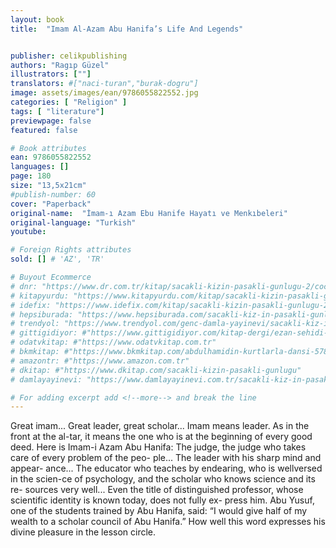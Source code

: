 ```yaml
---
layout: book
title:  "Imam Al-Azam Abu Hanifa’s Life And Legends"


publisher: celikpublishing
authors: "Ragıp Güzel"
illustrators: [""]
translators: #["naci-turan","burak-dogru"]
image: assets/images/ean/9786055822552.jpg
categories: [ "Religion" ]
tags: [ "literature"]
previewpage: false
featured: false

# Book attributes
ean: 9786055822552
languages: []
page: 180
size: "13,5x21cm"
#publish-number: 60
cover: "Paperback"
original-name:  "İmam-ı Azam Ebu Hanife Hayatı ve Menkıbeleri"
original-language: "Turkish"
youtube:

# Foreign Rights attributes
sold: [] # 'AZ', 'TR'

# Buyout Ecommerce
# dnr: "https://www.dr.com.tr/kitap/sacakli-kizin-pasakli-gunlugu-2/cocuk-ve-genclik/genclik-10-yas/roman-oyku/urunno=0001893059001"
# kitapyurdu: "https://www.kitapyurdu.com/kitap/sacakli-kizin-pasakli-gunlugu-2-/560122.html&filter_name=Sa%C3%A7akl%C4%B1+K%C4%B1z%27%C4%B1n+Pasakl%C4%B1+G%C3%BCnl%C3%BC%C4%9F%C3%BC+2"
# idefix: "https://www.idefix.com/kitap/sacakli-kizin-pasakli-gunlugu-2/cocuk-ve-genclik/genclik-10-yas/roman-oyku/urunno=0001893059001"
# hepsiburada: "https://www.hepsiburada.com/sacakli-kiz-in-pasakli-gunlugu-2-damla-yayinevi-p-HBV000012ER86"
# trendyol: "https://www.trendyol.com/genc-damla-yayinevi/sacakli-kiz-in-pasakli-gunlugu-2-p-54825777"
# gittigidiyor: #"https://www.gittigidiyor.com/kitap-dergi/ezan-sehidi-adnan-menderes_pdp_732728793"
# odatvkitap: #"https://www.odatvkitap.com.tr"
# bkmkitap: #"https://www.bkmkitap.com/abdulhamidin-kurtlarla-dansi-578226"
# amazontr: #"https://www.amazon.com.tr"
# dkitap: #"https://www.dkitap.com/sacakli-kizin-pasakli-gunlugu"
# damlayayinevi: "https://www.damlayayinevi.com.tr/sacakli-kiz-in-pasakli-gunlugu-2-bu-iste-bi-terslik-var"

# For adding excerpt add <!--more--> and break the line
---
```

Great imam... Great leader, great scholar... Imam
means leader. As in the front at the al-tar, it means
the one who is at the beginning of every good
deed.
Here is Imam-i Azam Abu Hanifa: The judge, the
judge who takes care of every problem of the peo-
ple... The leader with his sharp mind and appear-
ance... The educator who teaches by endearing,
who is wellversed in the scien-ce of psychology,
and the scholar who knows science and its re-
sources very well...
Even the title of distinguished professor, whose
scientific identity is known today, does not fully ex-
press him. Abu Yusuf, one of the students trained
by Abu Hanifa, said: “I would give half of my wealth
to a scholar council of Abu Hanifa.” How well this
word expresses his divine pleasure in the lesson
circle.
<!--more--> 

